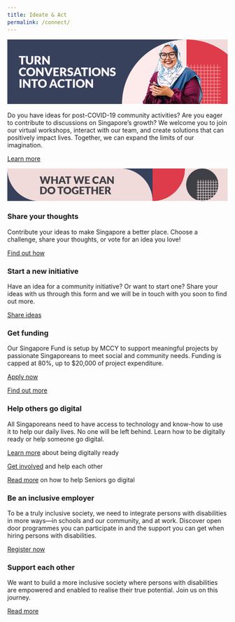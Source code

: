 ```yaml
---
title: Ideate & Act
permalink: /connect/
---
```


![Turn conversations into action](/images/ideate-act-header-1.jpg)

Do you have ideas for post-COVID-19 community activities? Are you eager to contribute to discussions on Singapore’s growth? We welcome you to join our virtual workshops, interact with our team, and create solutions that can positively impact lives. Together, we can expand the limits of our imagination.

[Learn more](https://www.ideas.gov.sg/home)

![What we can do together](/images/ideate-act-header-2.jpg)

### Share your thoughts

Contribute your ideas to make Singapore a better place. Choose a challenge, share your thoughts, or vote for an idea you love! 

[Find out how](https://www.ideas.gov.sg/home)

### Start a new initiative

Have an idea for a community initiative? Or want to start one? Share your ideas with us through this form and we will be in touch with you soon to find out more.

[Share ideas](https://form.gov.sg/#!/5e3b868988573300116ca38a)

### Get funding

Our Singapore Fund is setup by MCCY to support meaningful projects by passionate Singaporeans to meet social and community needs. Funding is capped at 80%, up to $20,000 of project expenditure.

[Apply now](https://www.sg/oursingaporefund/getting-started?)

[Find out more](https://www.sg/oursingaporefund/getting-started?)

### Help others go digital

All Singaporeans need to have access to technology and know-how to use it to help our daily lives. No one will be left behind. Learn how to be digitally ready or help someone go digital.

[Learn more](https://www.mci.gov.sg/en/portfolios/digital-readiness/get-digitally-ready) about being digitally ready

[Get involved](https://www.mci.gov.sg/en/portfolios/digital-readiness/get-involved) and help each other

[Read more](https://www.gov.sg/article/how-to-help-the-seniors-in-your-family-go-digital) on how to help Seniors go digital

### Be an inclusive employer

To be a truly inclusive society, we need to integrate persons with disabilities in more ways—in schools and our community, and at work. Discover open door programmes you can participate in and the support you can get when hiring persons with disabilities. 

[Register now](https://employment.sgenable.sg/employers/open-door-programme/)

### Support each other

We want to build a more inclusive society where persons with disabilities are empowered and enabled to realise their true potential. Join us on this journey.

[Read more](https://www.sgenable.sg/Pages/Home.aspx)